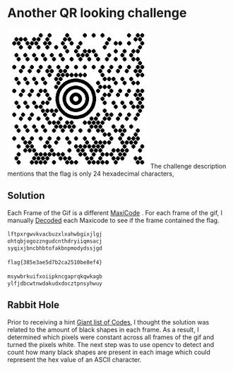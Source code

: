 # Another QR looking challenge
![target_practice.gif](images/target_practice.gif)
The challenge description mentions that the flag is only 24 hexadecimal characters, 
## Solution
Each Frame of the Gif is a different [MaxiCode](https://en.wikipedia.org/wiki/MaxiCode) .  For each frame of the gif, I manually [Decoded](https://products.aspose.app/barcode/recognize/maxicode#/recognized) each Maxicode to see if the frame contained the flag. 
```
lftpxrgwvkvacbuzxlxahwbgixjlgj
ohtqbjogozzngudcnthdryiiqmsacj
syqixjbncbhbtofakbnpmodydssjgd

flag{385e3ae5d7b2ca2510be8ef4}

msywbrkuifxoiipkncgaprqkqwkagb
ylfjdbcwtnwdakudxdocztpnsyhwuy
```
## Rabbit Hole
Prior to receiving a hint [Giant list of Codes](https://www.tamperco.com/barcode-types-2/), I thought the solution was related to the amount of black shapes in each frame. As a result,  I determined which pixels were constant across all frames of the gif and turned the pixels white.
 The next step was to use opencv to detect and count how many black shapes are present in each image which could represent the hex value of an ASCII character.
